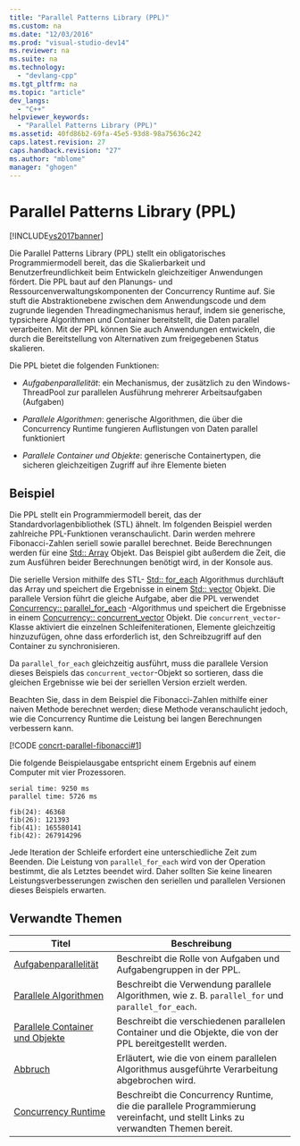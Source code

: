 ```yaml
---
title: "Parallel Patterns Library (PPL)"
ms.custom: na
ms.date: "12/03/2016"
ms.prod: "visual-studio-dev14"
ms.reviewer: na
ms.suite: na
ms.technology: 
  - "devlang-cpp"
ms.tgt_pltfrm: na
ms.topic: "article"
dev_langs: 
  - "C++"
helpviewer_keywords: 
  - "Parallel Patterns Library (PPL)"
ms.assetid: 40fd86b2-69fa-45e5-93d8-98a75636c242
caps.latest.revision: 27
caps.handback.revision: "27"
ms.author: "mblome"
manager: "ghogen"
---
```

# Parallel Patterns Library (PPL)
[!INCLUDE[vs2017banner](../../assembler/inline/includes/vs2017banner.md)]

Die Parallel Patterns Library (PPL) stellt ein obligatorisches Programmiermodell bereit, das die Skalierbarkeit und Benutzerfreundlichkeit beim Entwickeln gleichzeitiger Anwendungen fördert. Die PPL baut auf den Planungs- und Ressourcenverwaltungskomponenten der Concurrency Runtime auf. Sie stuft die Abstraktionebene zwischen dem Anwendungscode und dem zugrunde liegenden Threadingmechanismus herauf, indem sie generische, typsichere Algorithmen und Container bereitstellt, die Daten parallel verarbeiten. Mit der PPL können Sie auch Anwendungen entwickeln, die durch die Bereitstellung von Alternativen zum freigegebenen Status skalieren.  
  
 Die PPL bietet die folgenden Funktionen:  
  
- *Aufgabenparallelität*: ein Mechanismus, der zusätzlich zu den Windows-ThreadPool zur parallelen Ausführung mehrerer Arbeitsaufgaben (Aufgaben)  
  
- *Parallele Algorithmen*: generische Algorithmen, die über die Concurrency Runtime fungieren Auflistungen von Daten parallel funktioniert  
  
- *Parallele Container und Objekte*: generische Containertypen, die sicheren gleichzeitigen Zugriff auf ihre Elemente bieten  
  
## <a name="example"></a>Beispiel  
 Die PPL stellt ein Programmiermodell bereit, das der Standardvorlagenbibliothek (STL) ähnelt. Im folgenden Beispiel werden zahlreiche PPL-Funktionen veranschaulicht. Darin werden mehrere Fibonacci-Zahlen seriell sowie parallel berechnet. Beide Berechnungen werden für eine [Std:: Array](../../standard-library/array-class-stl.md) Objekt. Das Beispiel gibt außerdem die Zeit, die zum Ausführen beider Berechnungen benötigt wird, in der Konsole aus.  
  
 Die serielle Version mithilfe des STL- [Std:: for_each](../Topic/for_each.md) Algorithmus durchläuft das Array und speichert die Ergebnisse in einem [Std:: vector](vector%20Class.md) Objekt. Die parallele Version führt die gleiche Aufgabe, aber die PPL verwendet [Concurrency:: parallel_for_each](../Topic/parallel_for_each%20Function.md) -Algorithmus und speichert die Ergebnisse in einem [Concurrency:: concurrent_vector](../../parallel/concrt/reference/concurrent-vector-class.md) Objekt. Die `concurrent_vector`-Klasse aktiviert die einzelnen Schleifeniterationen, Elemente gleichzeitig hinzuzufügen, ohne dass erforderlich ist, den Schreibzugriff auf den Container zu synchronisieren.  
  
 Da `parallel_for_each` gleichzeitig ausführt, muss die parallele Version dieses Beispiels das `concurrent_vector`-Objekt so sortieren, dass die gleichen Ergebnisse wie bei der seriellen Version erzielt werden.  
  
 Beachten Sie, dass in dem Beispiel die Fibonacci-Zahlen mithilfe einer naiven Methode berechnet werden; diese Methode veranschaulicht jedoch, wie die Concurrency Runtime die Leistung bei langen Berechnungen verbessern kann.  
  
 [!CODE [concrt-parallel-fibonacci#1](../CodeSnippet/VS_Snippets_ConcRT/concrt-parallel-fibonacci#1)]  
  
 Die folgende Beispielausgabe entspricht einem Ergebnis auf einem Computer mit vier Prozessoren.  
  
```Output  
serial time: 9250 ms  
parallel time: 5726 ms  
 
fib(24): 46368  
fib(26): 121393  
fib(41): 165580141  
fib(42): 267914296  
```  
  
 Jede Iteration der Schleife erfordert eine unterschiedliche Zeit zum Beenden. Die Leistung von `parallel_for_each` wird von der Operation bestimmt, die als Letztes beendet wird. Daher sollten Sie keine linearen Leistungsverbesserungen zwischen den seriellen und parallelen Versionen dieses Beispiels erwarten.  
  
## <a name="related-topics"></a>Verwandte Themen  
  
|Titel|Beschreibung|  
|-----------|-----------------|  
|[Aufgabenparallelität](../../parallel/concrt/task-parallelism-concurrency-runtime.md)|Beschreibt die Rolle von Aufgaben und Aufgabengruppen in der PPL.|  
|[Parallele Algorithmen](../../parallel/concrt/parallel-algorithms.md)|Beschreibt die Verwendung parallele Algorithmen, wie z. B. `parallel_for` und `parallel_for_each`.|  
|[Parallele Container und Objekte](../../parallel/concrt/parallel-containers-and-objects.md)|Beschreibt die verschiedenen parallelen Container und die Objekte, die von der PPL bereitgestellt werden.|  
|[Abbruch](../../parallel/concrt/exception-handling-in-the-concurrency-runtime.md#cancellation_in_the_ppl)|Erläutert, wie die von einem parallelen Algorithmus ausgeführte Verarbeitung abgebrochen wird.|  
|[Concurrency Runtime](../../parallel/concrt/concurrency-runtime.md)|Beschreibt die Concurrency Runtime, die die parallele Programmierung vereinfacht, und stellt Links zu verwandten Themen bereit.|

